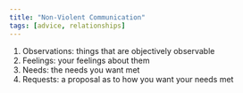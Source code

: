 ```yaml
---
title: "Non-Violent Communication"
tags: [advice, relationships]
---
```


1. Observations: things that are objectively observable
2. Feelings: your feelings about them
3. Needs: the needs you want met
4. Requests: a proposal as to how you want your needs met